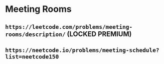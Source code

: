 # Meeting Rooms

## `https://leetcode.com/problems/meeting-rooms/description/` (LOCKED PREMIUM)

## `https://neetcode.io/problems/meeting-schedule?list=neetcode150`

